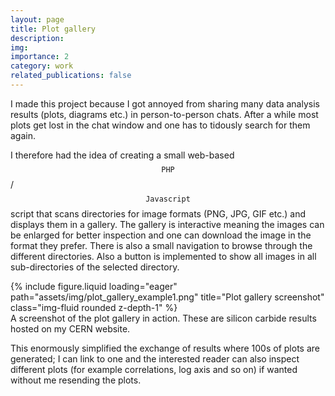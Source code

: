 ```yaml
---
layout: page
title: Plot gallery
description: 
img: 
importance: 2
category: work
related_publications: false
---
```


I made this project because I got annoyed from sharing many data analysis results (plots, diagrams etc.) in person-to-person chats.
After a while most plots get lost in the chat window and one has to tidously search for them again.

I therefore had the idea of creating a small web-based $$\texttt{PHP}$$/$$\texttt{Javascript}$$ script that scans directories for image formats (PNG, JPG, GIF etc.) and displays them in a gallery.
The gallery is interactive meaning the images can be enlarged for better inspection and one can download the image in the format they prefer.
There is also a small navigation to browse through the different directories.
Also a button is implemented to show all images in all sub-directories of the selected directory.

<div class="row justify-content-sm-center">
    <div class="col-sm-9 mt-3 mt-md-0">
        {% include figure.liquid loading="eager" path="assets/img/plot_gallery_example1.png" title="Plot gallery screenshot" class="img-fluid rounded z-depth-1" %}
    </div>
</div>
<div class="caption">
    A screenshot of the plot gallery in action. These are silicon carbide results hosted on my CERN website.
</div>

This enormously simplified the exchange of results where 100s of plots are generated; I can link to one and the interested reader can also inspect different plots (for example correlations, log axis and so on) if wanted without me resending the plots.